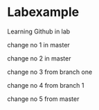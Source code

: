 # Labexample
Learning Github in lab

change no 1 in master

change no 2 in master

change no 3 from branch one

change no 4 from branch 1

change no 5 from master
